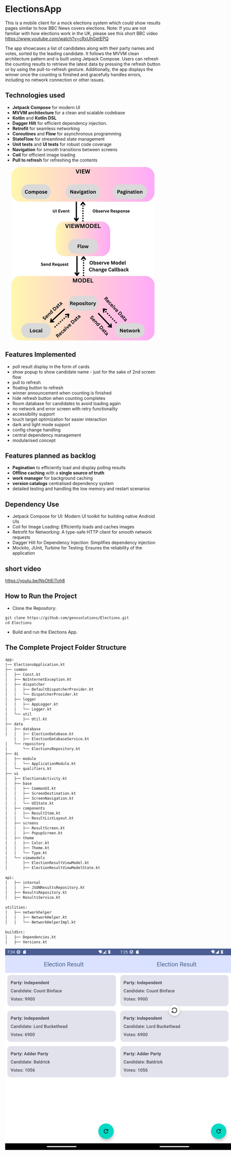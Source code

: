 # ElectionsApp
This is a mobile client for a mock elections system which could show results pages similar to how BBC News covers elections. Note: If you are not familiar with how elections work in the UK, please see this short BBC video https://www.youtube.com/watch?v=cRxUhGetEPQ

The app showcases a list of candidates along with their party names and votes, sorted by the leading candidate. It follows the MVVM clean architecture pattern and is built using Jetpack Compose. Users can refresh the counting results to retrieve the latest data by pressing the refresh button or by using the pull-to-refresh gesture. Additionally, the app displays the winner once the counting is finished and gracefully handles errors, including no network connection or other issues.

## Technologies used

- **Jetpack Compose** for modern UI
- **MVVM architecture** for a clean and scalable codebase
- **Kotlin** and **Kotlin DSL**
- **Dagger Hilt** for efficient dependency injection.
- **Retrofit** for seamless networking
- **Coroutines** and **Flow** for asynchronous programming
- **StateFlow** for streamlined state management
- **Unit tests** and **UI tests** for robust code coverage
- **Navigation** for smooth transitions between screens
- **Coil** for efficient image loading
- **Pull to refresh** for refreshing the contents

<p align="center">
<img alt="screenshots"  src="https://github.com/genxsolutions/Elections/blob/main/assets/Elections_app_architecture.jpeg">
</p>

## Features Implemented

- poll result display in the form of cards
- show popup to show candidate name - just for the sake of 2nd screen flow
- pull to refresh
- floating button to refresh
- winner announcement when counting is finished
- hide refresh button when counting completes
- Room database for candidates to avoid loading again
- no network and error screen with retry functionality
- accessibility support
- touch target optimization for easier interaction
- dark and light mode support
- config change handling
- central dependency management
- modularised concept

## Features planned as backlog
- **Pagination** to efficiently load and display polling results 
- **Offline caching** with a **single source of truth**
- **work manager** for background caching
- **version catalogs** centralised dependency system 
- detailed testing and handling the low memory and restart scenarios 

## Dependency Use

- Jetpack Compose for UI: Modern UI toolkit for building native Android UIs
- Coil for Image Loading: Efficiently loads and caches images
- Retrofit for Networking: A type-safe HTTP client for smooth network requests
- Dagger Hilt for Dependency Injection: Simplifies dependency injection
- Mockito, JUnit, Turbine for Testing: Ensures the reliability of the application

## short video 
https://youtu.be/NsOttEiToh8

## How to Run the Project

- Clone the Repository:
```
git clone https://github.com/genxsolutions/Elections.git
cd Elections
```
- Build and run the Elections App.


## The Complete Project Folder Structure

```
app:
|── ElectionsApplication.kt
├── common
│   ├── Const.kt
│   ├── NoInternetException.kt
│   ├── dispatcher
│   │   ├── DefaultDispatcherProvider.kt
│   │   └── DispatcherProvider.kt
│   ├── logger
│   │   ├── AppLogger.kt
│   │   └── Logger.kt
│   └── util
│       ├── Util.kt
├── data
│   ├── database
│   │   ├── ElectionDatabase.kt
    │   ├── ElectionDatabaseService.kt
│   └── repository
│       └── ElectionsRepository.kt
├── di
│   ├── module
│   │   └── ApplicationModule.kt
│   └── qualifiers.kt
├── ui
│   ├── ElectionsActivity.kt
│   ├── base
│   │   ├── CommonUI.kt
│   │   ├── ScreenDestination.kt
│   │   ├── ScreenNavigation.kt
│   │   └── UIState.kt
│   ├── components
│   │   ├── ResultItem.kt
│   │   └── ResultListLayout.kt
│   ├── screens
│   │   ├── ResultScreen.kt
│   │   ├── PopupScreen.kt
│   ├── theme
│   │   ├── Color.kt
│   │   ├── Theme.kt
│   │   └── Type.kt
│   └── viewmodels
│       ├── ElectionResultViewModel.kt
│       ├── ElectionResultViewModelState.kt

api:
│   ├── internal
│   │   ├── JSONResultsRepository.kt
│   ├── ResultsRepository.kt
│   ├── ResultsService.kt 

utilities:
│   ├── networkhelper
│   │   ├── NetworkHelper.kt
│   │   └── NetworkHelperImpl.kt

buildSrc:
│   ├── Dependencies.kt
│   ├── Versions.kt 

```
<div style="display: flex; justify-content: space-between;">
    <img alt="poll results"  src="https://github.com/genxsolutions/Elections/blob/main/assets/results.png" width="400" height="650">
    <img alt="pull to refresh" src="https://github.com/genxsolutions/Elections/blob/main/assets/pull-to-refresh.png" width="400" height="650">
    <img alt="counting finished" src="https://github.com/genxsolutions/Elections/blob/main/assets/counting-finished.png" width="400" height="650">
    <img alt="error" src="https://github.com/genxsolutions/Elections/blob/main/assets/error.png" width="400" height="650">
    <img alt="no internet" src="https://github.com/genxsolutions/Elections/blob/main/assets/no-internet.png" width="400" height="650">
</div>
